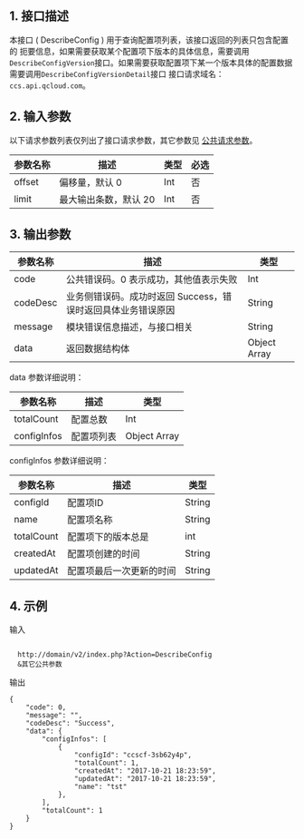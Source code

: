 ##  1. 接口描述

本接口 ( DescribeConfig ) 用于查询配置项列表，该接口返回的列表只包含配置的 扼要信息，如果需要获取某个配置项下版本的具体信息，需要调用 `DescribeConfigVersion`接口。如果需要获取配置项下某一个版本具体的配置数据需要调用`DescribeConfigVersionDetail`接口
接口请求域名：`ccs.api.qcloud.com`。

## 2. 输入参数

以下请求参数列表仅列出了接口请求参数，其它参数见 [公共请求参数](/doc/api/457/9463)。

| 参数名称 | 描述 |类型 | 必选  |  
|---------|---------|---------|---------|
|offset| 偏移量，默认 0| Int| 否| 
|limit| 最大输出条数，默认 20| Int| 否|   

## 3. 输出参数

| 参数名称 |  描述 |类型 |
|---------|---------|---------|
| code | 公共错误码。0 表示成功，其他值表示失败|Int | 
| codeDesc | 业务侧错误码。成功时返回 Success，错误时返回具体业务错误原因|String |
| message | 模块错误信息描述，与接口相关|String | 
| data    | 返回数据结构体|Object Array | 

data 参数详细说明：

| 参数名称 |  描述 |类型 |
|---------|---------|---------|
| totalCount | 配置总数|Int |
| configInfos| 配置项列表|Object Array |

configInfos 参数详细说明：

| 参数名称 |  描述 |类型 |
|---------|---------|---------|
| configId | 配置项ID|String |
| name | 配置项名称|String |
| totalCount| 配置项下的版本总是|int |
| createdAt|配置项创建的时间|String|
| updatedAt|配置项最后一次更新的时间|String|


## 4. 示例

输入

```

  http://domain/v2/index.php?Action=DescribeConfig
  &其它公共参数

```

输出

```
{
    "code": 0,
    "message": "",
    "codeDesc": "Success",
    "data": {
        "configInfos": [
            {
                "configId": "ccscf-3sb62y4p",
                "totalCount": 1,
                "createdAt": "2017-10-21 18:23:59",
                "updatedAt": "2017-10-21 18:23:59",
                "name": "tst"
            },
        ],
        "totalCount": 1
    }
}
```

